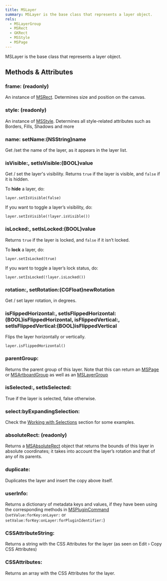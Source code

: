 ```yaml
---
title: MSLayer
summary: MSLayer is the base class that represents a layer object.
rels:
  - MSLayerGroup
  - MSRect
  - GKRect
  - MSStyle
  - MSPage
---
```


MSLayer is the base class that represents a layer object.

## Methods & Attributes

### frame: (readonly)

An instance of [MSRect](/reference/class/MSRect/). Determines size and position on the canvas.

### style: (readonly)

An instance of [MSStyle](/reference/class/MSStyle/). Determines all style-related attributes such as Borders, Fills, Shadows and more

### name: setName:(NSString)name

Get /set the name of the layer, as it appears in the layer list.

### isVisible:, setIsVisible:(BOOL)value

Get / set the layer's visibility. Returns `true` if the layer is visible, and `false` if it is hidden.

To **hide** a layer, do:

```
layer.setIsVisible(false)
```

If you want to toggle a layer’s visibility, do:

```
layer.setIsVisible(!layer.isVisible())
```


### isLocked:, setIsLocked:(BOOL)value

Returns `true` if the layer is locked, and `false` if it isn’t locked.

To **lock** a layer, do:

```
layer.setIsLocked(true)
```

If you want to toggle a layer’s lock status, do:

```
layer.setIsLocked(!layer.isLocked())
```

### rotation:, setRotation:(CGFloat)newRotation

Get / set layer rotation, in degrees.

### isFlippedHorizontal:, setIsFlippedHorizontal:(BOOL)isFlippedHorizontal, isFlippedVertical:, setIsFlippedVertical:(BOOL)isFlippedVertical

Flips the layer horizontally or vertically.

```
layer.isFlippedHorizontal()
```

### parentGroup:

Returns the parent group of this layer. Note that this can return an [MSPage](/reference/class/MSPage/) or [MSArtboardGroup](/reference/class/MSArtboardGroup/) as well as an [MSLayerGroup](/reference/class/MSLayerGroup/)

### isSelected:, setIsSelected:

True if the layer is selected, false otherwise.

### select:byExpandingSelection:

Check the [Working with Selections](/examples/code/working-with-selections/) section for some examples.

### absoluteRect: (readonly)

Returns a [MSAbsoluteRect](/reference/class/MSAbsoluteRect/) object that returns the bounds of this layer in absolute coordinates; it takes into account the layer’s rotation and that of any of its parents.

### duplicate:

Duplicates the layer and insert the copy above itself.

### userInfo:

Returns a dictionary of metadata keys and values, if they have been using the corresponding methods in [MSPluginCommand](/reference/class/MSPluginCommand/) (`setValue:forKey:onLayer:` or `setValue:forKey:onLayer:forPluginIdentifier:`)

### CSSAttributeString:

Returns a string with the CSS Attributes for the layer (as seen on Edit › Copy CSS Attributes)

### CSSAttributes:

Returns an array with the CSS Attributes for the layer.
